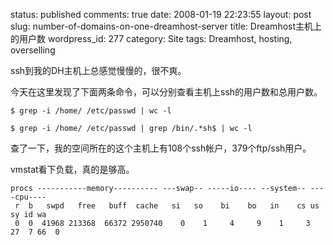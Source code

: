status: published
comments: true
date: 2008-01-19 22:23:55
layout: post
slug: number-of-domains-on-one-dreamhost-server
title: Dreamhost主机上的用户数
wordpress_id: 277
category: Site
tags: Dreamhost, hosting, overselling

ssh到我的DH主机上总感觉慢慢的，很不爽。

今天在这里发现了下面两条命令，可以分别查看主机上ssh的用户数和总用户数。

```
$ grep -i /home/ /etc/passwd | wc -l

$ grep -i /home/ /etc/passwd | grep /bin/.*sh$ | wc -l
```

查了一下，我的空间所在的这个主机上有108个ssh帐户，379个ftp/ssh用户。

vmstat看下负载，真的是够高。

```
procs -----------memory---------- ---swap-- -----io---- --system-- ----cpu----
 r  b   swpd   free   buff  cache   si   so    bi    bo   in    cs us sy id wa
 0  0  41968 213368  66372 2950740    0    1     4     9    1     3 27  7 66  0
```
